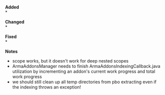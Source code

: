 **Added**  
* 

**Changed**  
* 

**Fixed**  
* 

**Notes**
* scope works, but it doesn't work for deep nested scopes
* ArmaAddonsManager needs to finish ArmaAddonsIndexingCallback.java utilization by incrementing an addon's current work progress and total work progress
* we should still clean up all temp directories from pbo extracting even if the indexing throws an exception!